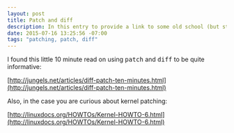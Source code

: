 ```yaml
---
layout: post
title: Patch and diff
description: In this entry to provide a link to some old school (but still used) patching
date: 2015-07-16 13:25:56 -07:00
tags: "patching, patch, diff"
---
```


I found this little 10 minute read on using <tt>patch</tt> and <tt>diff</tt> to be quite informative:

[http://jungels.net/articles/diff-patch-ten-minutes.html](http://jungels.net/articles/diff-patch-ten-minutes.html)

Also, in the case you are curious about kernel patching:

[http://linuxdocs.org/HOWTOs/Kernel-HOWTO-6.html](http://linuxdocs.org/HOWTOs/Kernel-HOWTO-6.html)